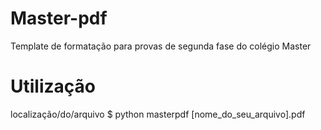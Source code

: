 # Master-pdf
Template de formatação para provas de segunda fase do colégio Master

# Utilização
localização/do/arquivo $ python masterpdf [nome_do_seu_arquivo].pdf
